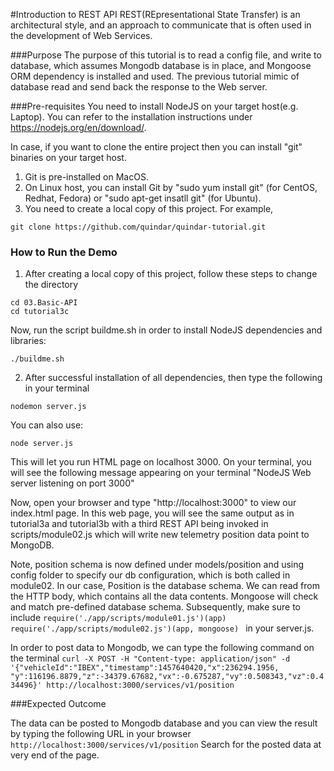 #Introduction to REST API
REST(REpresentational State Transfer) is an architectural style, and an approach to communicate that is often used in the development of Web Services.

###Purpose
The purpose of this tutorial is to read a config file, and write to database, which assumes Mongodb database is in place, and Mongoose ORM dependency is installed and used. The previous tutorial mimic of database read and send back the response to the Web server.

###Pre-requisites
You need to install NodeJS on your target host(e.g. Laptop). You can refer to the installation instructions under https://nodejs.org/en/download/.

In case, if you want to clone the entire project then you can install "git" binaries on your target host.

1. Git is pre-installed on MacOS.
2. On Linux host, you can install Git by "sudo yum install git" (for CentOS, Redhat, Fedora) or "sudo apt-get insatll git" (for Ubuntu).
3. You need to create a local copy of this project. For example,

```
git clone https://github.com/quindar/quindar-tutorial.git
 ```

### How to Run the Demo

1. After creating a local copy of this project, follow these steps to change the directory

```
cd 03.Basic-API
cd tutorial3c
```
Now, run the script buildme.sh in order to install NodeJS dependencies and libraries:

```
./buildme.sh
```

2. After successful installation of all dependencies, then type the following in your terminal

```
nodemon server.js

```
You can also use:

```
node server.js
```

This will let you run HTML page on localhost 3000. On your terminal, you will see the following message appearing on your terminal
"NodeJS Web server listening on port 3000"

Now, open your browser and type "http://localhost:3000" to view our index.html page. In this web page, you will see the same output as in tutorial3a and tutorial3b with a third REST API being invoked in scripts/module02.js which will write new telemetry position data point to MongoDB.

Note, position schema is now defined under models/position and using config folder to specify our db configuration, which is both called in module02. In our case, Position is the database schema. We can read from the HTTP body, which contains all the data contents. Mongoose will check and match pre-defined database schema. Subsequently, make sure to include ```require('./app/scripts/module01.js')(app) require('./app/scripts/module02.js')(app, mongoose) ``` in your server.js.

In order to post data to Mongodb, we can type the following command on the terminal ```curl -X POST -H "Content-type: application/json" -d '{"vehicleId":"IBEX","timestamp":1457640420,"x":236294.1956, "y":116196.8879,"z":-34379.67682,"vx":-0.675287,"vy":0.508343,"vz":0.434496}' http://localhost:3000/services/v1/position```

###Expected Outcome

The data can be posted to Mongodb database and you can view the result by typing the following URL in your browser ``` http://localhost:3000/services/v1/position```
Search for the posted data at very end of the page.
